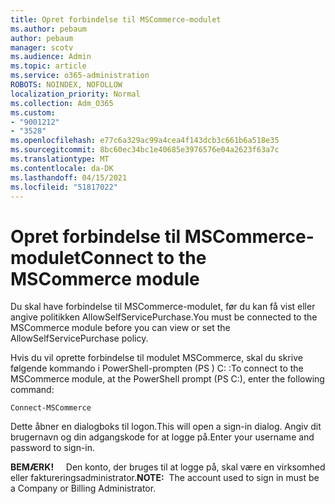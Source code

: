 ```yaml
---
title: Opret forbindelse til MSCommerce-modulet
ms.author: pebaum
author: pebaum
manager: scotv
ms.audience: Admin
ms.topic: article
ms.service: o365-administration
ROBOTS: NOINDEX, NOFOLLOW
localization_priority: Normal
ms.collection: Adm_O365
ms.custom:
- "9001212"
- "3528"
ms.openlocfilehash: e77c6a329ac99a4cea4f143dcb3c661b6a518e35
ms.sourcegitcommit: 8bc60ec34bc1e40685e3976576e04a2623f63a7c
ms.translationtype: MT
ms.contentlocale: da-DK
ms.lasthandoff: 04/15/2021
ms.locfileid: "51817022"
---
```

# <a name="connect-to-the-mscommerce-module"></a><span data-ttu-id="13d6a-102">Opret forbindelse til MSCommerce-modulet</span><span class="sxs-lookup"><span data-stu-id="13d6a-102">Connect to the MSCommerce module</span></span>

<span data-ttu-id="13d6a-103">Du skal have forbindelse til MSCommerce-modulet, før du kan få vist eller angive politikken AllowSelfServicePurchase.</span><span class="sxs-lookup"><span data-stu-id="13d6a-103">You must be connected to the MSCommerce module before you can view or set the AllowSelfServicePurchase policy.</span></span>  

<span data-ttu-id="13d6a-104">Hvis du vil oprette forbindelse til modulet MSCommerce, skal du skrive følgende kommando i PowerShell-prompten (PS \) C: :</span><span class="sxs-lookup"><span data-stu-id="13d6a-104">To connect to the MSCommerce module, at the PowerShell prompt (PS C:\), enter the following command:</span></span>

`Connect-MSCommerce`

<span data-ttu-id="13d6a-105">Dette åbner en dialogboks til logon.</span><span class="sxs-lookup"><span data-stu-id="13d6a-105">This will open a sign-in dialog.</span></span> <span data-ttu-id="13d6a-106">Angiv dit brugernavn og din adgangskode for at logge på.</span><span class="sxs-lookup"><span data-stu-id="13d6a-106">Enter your username and password to sign-in.</span></span>

<span data-ttu-id="13d6a-107">**BEMÆRK!** &nbsp; &nbsp; Den konto, der bruges til at logge på, skal være en virksomhed eller faktureringsadministrator.</span><span class="sxs-lookup"><span data-stu-id="13d6a-107">**NOTE:**&nbsp;&nbsp;The account used to sign in must be a Company or Billing Administrator.</span></span>
